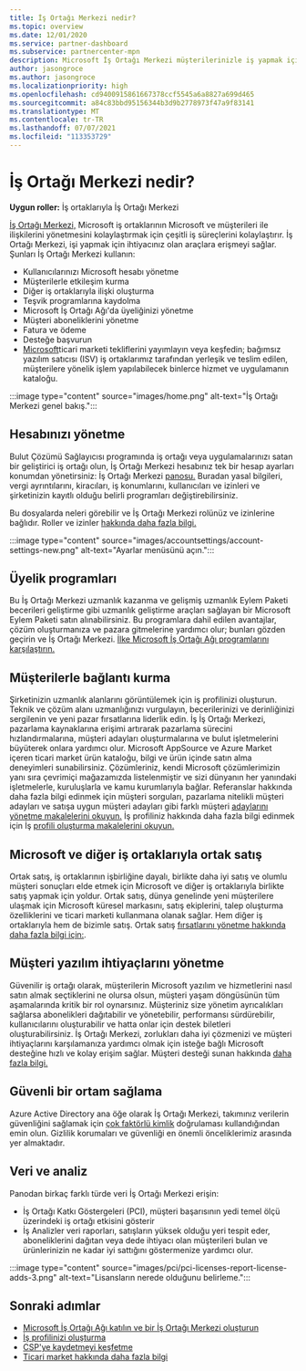 ```yaml
---
title: İş Ortağı Merkezi nedir?
ms.topic: overview
ms.date: 12/01/2020
ms.service: partner-dashboard
ms.subservice: partnercenter-mpn
description: Microsoft İş Ortağı Merkezi müşterilerinizle iş yapmak için İş Ortağı Merkezi'i kullanma
author: jasongroce
ms.author: jasongroce
ms.localizationpriority: high
ms.openlocfilehash: cd9400915861667378ccf5545a6a8827a699d465
ms.sourcegitcommit: a84c83bbd95156344b3d9b2778973f47a9f83141
ms.translationtype: MT
ms.contentlocale: tr-TR
ms.lasthandoff: 07/07/2021
ms.locfileid: "113353729"
---
```

# <a name="what-is-partner-center"></a>İş Ortağı Merkezi nedir?

**Uygun roller:** İş ortaklarıyla İş Ortağı Merkezi

[İş Ortağı Merkezi,](https://partner.microsoft.com/dashboard/home) Microsoft iş ortaklarının Microsoft ve müşterileri ile ilişkilerini yönetmesini kolaylaştırmak için çeşitli iş süreçlerini kolaylaştırır. İş Ortağı Merkezi, işi yapmak için ihtiyacınız olan araçlara erişmeyi sağlar. Şunları İş Ortağı Merkezi kullanın:

- Kullanıcılarınızı Microsoft hesabı yönetme
- Müşterilerle etkileşim kurma
- Diğer iş ortaklarıyla ilişki oluşturma
- Teşvik programlarına kaydolma
- Microsoft İş Ortağı Ağı'da üyeliğinizi yönetme
- Müşteri aboneliklerini yönetme
- Fatura ve ödeme
- Desteğe başvurun
- [Microsoft](/azure/marketplace)ticari marketi tekliflerini yayımlayın veya keşfedin; bağımsız yazılım satıcısı (ISV) iş ortaklarımız tarafından yerleşik ve teslim edilen, müşterilere yönelik işlem yapılabilecek binlerce hizmet ve uygulamanın kataloğu.

:::image type="content" source="images/home.png" alt-text="İş Ortağı Merkezi genel bakış.":::

## <a name="manage-your-account"></a>Hesabınızı yönetme

Bulut Çözümü Sağlayıcısı programında iş ortağı veya uygulamalarınızı satan bir geliştirici iş ortağı olun, İş Ortağı Merkezi hesabınız tek bir hesap ayarları konumdan yönetirsiniz: İş Ortağı Merkezi [panosu.](https://partner.microsoft.com/dashboard/home) Buradan yasal bilgileri, vergi ayrıntılarını, kiracıları, iş konumlarını, kullanıcıları ve izinleri ve şirketinizin kayıtlı olduğu belirli programları değiştirebilirsiniz.

Bu dosyalarda neleri görebilir ve İş Ortağı Merkezi rolünüz ve izinlerine bağlıdır. Roller ve izinler [hakkında daha fazla bilgi.](permissions-overview.md)

:::image type="content" source="images/accountsettings/account-settings-new.png" alt-text="Ayarlar menüsünü açın.":::

## <a name="membership-programs"></a>Üyelik programları

Bu İş Ortağı Merkezi uzmanlık kazanma ve gelişmiş uzmanlık Eylem Paketi becerileri geliştirme gibi uzmanlık geliştirme araçları sağlayan bir Microsoft Eylem Paketi satın alınabilirsiniz. Bu programlara dahil edilen avantajlar, çözüm oluşturmanıza ve pazara gitmelerine yardımcı olur; bunları gözden geçirin ve İş Ortağı Merkezi. [İlke Microsoft İş Ortağı Ağı programlarını karşılaştırın.](https://partner.microsoft.com/membership/compare-offers)

## <a name="connect-with-customers"></a>Müşterilerle bağlantı kurma

Şirketinizin uzmanlık alanlarını görüntülemek için iş profilinizi oluşturun. Teknik ve çözüm alanı uzmanlığınızı vurgulayın, becerilerinizi ve derinliğinizi sergilenin ve yeni pazar fırsatlarına liderlik edin. İş İş Ortağı Merkezi, pazarlama kaynaklarına erişimi artırarak pazarlama sürecini hızlandırmalarına, müşteri adayları oluşturmalarına ve bulut işletmelerini büyüterek onlara yardımcı olur. Microsoft AppSource ve Azure Market içeren ticari market ürün kataloğu, bilgi ve ürün içinde satın alma deneyimleri sunabilirsiniz. Çözümleriniz, kendi Microsoft çözümlerimizin yanı sıra çevrimiçi mağazamızda listelenmiştir ve sizi dünyanın her yanındaki işletmelerle, kuruluşlarla ve kamu kurumlarıyla bağlar. Referanslar hakkında daha fazla bilgi edinmek için müşteri sorguları, pazarlama nitelikli müşteri adayları ve satışa uygun müşteri adayları gibi farklı müşteri [adaylarını yönetme makalelerini okuyun.](manage-leads.md) İş profiliniz hakkında daha fazla bilgi edinmek için İş [profili oluşturma makalelerini okuyun.](create-a-marketing-profile.md)

## <a name="co-sell-with-microsoft-and-other-partners"></a>Microsoft ve diğer iş ortaklarıyla ortak satış

Ortak satış, iş ortaklarının işbirliğine dayalı, birlikte daha iyi satış ve olumlu müşteri sonuçları elde etmek için Microsoft ve diğer iş ortaklarıyla birlikte satış yapmak için yoldur. Ortak satış, dünya genelinde yeni müşterilere ulaşmak için Microsoft küresel markasını, satış ekiplerini, talep oluşturma özelliklerini ve ticari marketi kullanmana olanak sağlar. Hem diğer iş ortaklarıyla hem de bizimle satış. Ortak satış [fırsatlarını yönetme hakkında daha fazla bilgi için:](manage-co-sell-opportunities.md).

## <a name="manage-customer-software-needs"></a>Müşteri yazılım ihtiyaçlarını yönetme

Güvenilir iş ortağı olarak, müşterilerin Microsoft yazılım ve hizmetlerini nasıl satın almak seçtiklerini ne olursa olsun, müşteri yaşam döngüsünün tüm aşamalarında kritik bir rol oynarsınız. Müşteriniz size yönetim ayrıcalıkları sağlarsa abonelikleri dağıtabilir ve yönetebilir, performansı sürdürebilir, kullanıcılarını oluşturabilir ve hatta onlar için destek biletleri oluşturabilirsiniz. İş Ortağı Merkezi, zorlukları daha iyi çözmenizi ve müşteri ihtiyaçlarını karşılamanıza yardımcı olmak için isteğe bağlı Microsoft desteğine hızlı ve kolay erişim sağlar. Müşteri desteği sunan hakkında [daha fazla bilgi.](customer-support.md)

## <a name="maintain-a-secure-environment"></a>Güvenli bir ortam sağlama

Azure Active Directory ana öğe olarak İş Ortağı Merkezi, takımınız verilerin güvenliğini sağlamak için [çok faktörlü kimlik](partner-security-requirements-mandating-mfa.md) doğrulaması kullandığından emin olun. Gizlilik korumaları ve güvenliği en önemli önceliklerimiz arasında yer almaktadır.

## <a name="data-and-analytics"></a>Veri ve analiz

Panodan birkaç farklı türde veri İş Ortağı Merkezi erişin:

- İş Ortağı Katkı Göstergeleri (PCI), müşteri başarısının yedi temel ölçü üzerindeki iş ortağı etkisini gösterir
- İş Analizler veri raporları, satışların yüksek olduğu yeri tespit eder, aboneliklerini dağıtan veya dede ihtiyacı olan müşterileri bulan ve ürünlerinizin ne kadar iyi sattığını göstermenize yardımcı olur.

:::image type="content" source="images/pci/pci-licenses-report-license-adds-3.png" alt-text="Lisansların nerede olduğunu belirleme.":::

## <a name="next-steps"></a>Sonraki adımlar

- [Microsoft İş Ortağı Ağı katılın ve bir İş Ortağı Merkezi oluşturun](mpn-create-a-partner-center-account.md)
- [İş profilinizi oluşturma](create-a-marketing-profile.md)
- [CSP'ye kaydetmeyi keşfetme](csp-overview.md)
- [Ticari market hakkında daha fazla bilgi](csp-commercial-marketplace-overview.md)
